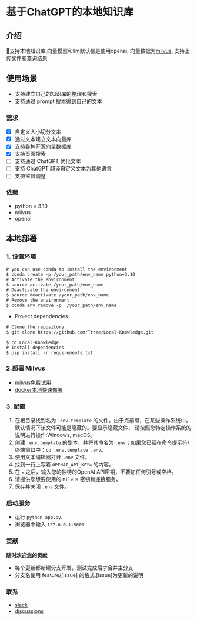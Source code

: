 # 基于ChatGPT的本地知识库

## 介绍

🤖支持本地知识库,向量模型和️llm默认都是使用openai,
向量数据为[milvus](https://github.com/milvus-io/milvus),
支持上传文件和查询结果


## 使用场景
- 支持建立自己的知识库的整理和搜索
- 支持通过 prompt 搜索得到自己的文本


### 需求
- [x] 自定义大小切分文本
- [x] 通过文本建立文本向量库
- [x] 支持各种开源向量数据库
- [x] 支持页面搜索
- [ ] 支持通过 ChatGPT 优化文本
- [ ] 支持 ChatGPT 翻译自定义文本为其他语言
- [ ] 支持监督调整

### 依赖

- python = 3.10
- milvus
- openai

## 本地部署

### 1. 设置环境
```shell
# you can use conda to install the environment
$ conda create -p /your_path/env_name python=3.10
# Activate the environment
$ source activate /your_path/env_name
# Deactivate the environment
$ source deactivate /your_path/env_name
# Remove the environment
$ conda env remove -p  /your_path/env_name
```

* Project dependencies

```shell
# Clone the repository
$ git clone https://github.com/Trree/Local-Knowledge.git

$ cd Local-Knowledge
# Install dependencies
$ pip install -r requirements.txt
```

### 2.部署 Milvus

  - [milvus免费试用](https://cloud.zilliz.com/login?redirect=/projects/MA==/databases)
  - [docker本地快速部署](https://milvus.io/docs/v2.2.x/install_standalone-docker.md)


### 3. 配置

1. 在根目录找到名为 `.env.template` 的文件。由于点前缀，在某些操作系统中，默认情况下该文件可能是隐藏的。要显示隐藏文件，
  请按照您特定操作系统的说明进行操作:Windows, macOS。
2. 创建 `.env.template` 的副本，并将其命名为 `.env`；如果您已经在命令提示符/终端窗口中：`cp .env.template .env`。
3. 使用文本编辑器打开 `.env` 文件。
4. 找到一行上写着 `OPENAI_API_KEY=` 的内容。
5. 在 `=` 之后，输入您的独特的OpenAI API密钥，不要加任何引号或空格。
6. 请提供您想要使用的 `Milvus` 密钥和连接服务。
7. 保存并关闭 `.env` 文件。

### 启动服务

- 运行 `python app.py`.
- 浏览器中输入 `127.0.0.1:5000` 

### 贡献

**随时欢迎您的贡献**

- 每个更新都新建分支开发，测试完成后才合并主分支
- 分支名使用 feature/[issue] 的格式,[issue]为更新的说明


### 联系
 - [slack](https://join.slack.com/t/myschool-ac49437/shared_invite/zt-1y18jt50j-0YY7mslWC0z99ywh4MT6AQ)
 - [discussions](https://github.com/Trree/Local-Knowledge/discussions)